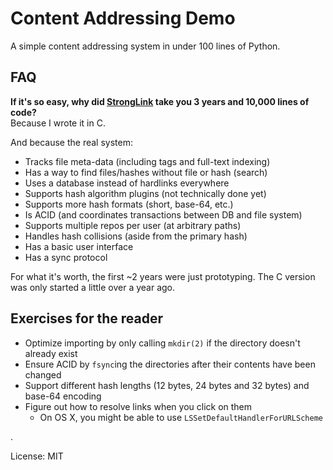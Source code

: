 Content Addressing Demo
=======================

A simple content addressing system in under 100 lines of Python.

FAQ
---

**If it's so easy, why did [StrongLink](https://github.com/btrask/stronglink) take you 3 years and 10,000 lines of code?**  
Because I wrote it in C.

And because the real system:

- Tracks file meta-data (including tags and full-text indexing)
- Has a way to find files/hashes without file or hash (search)
- Uses a database instead of hardlinks everywhere
- Supports hash algorithm plugins (not technically done yet)
- Supports more hash formats (short, base-64, etc.)
- Is ACID (and coordinates transactions between DB and file system)
- Supports multiple repos per user (at arbitrary paths)
- Handles hash collisions (aside from the primary hash)
- Has a basic user interface
- Has a sync protocol

For what it's worth, the first ~2 years were just prototyping. The C version was only started a little over a year ago.

Exercises for the reader
------------------------

- Optimize importing by only calling `mkdir(2)` if the directory doesn't already exist
- Ensure ACID by `fsync`ing the directories after their contents have been changed
- Support different hash lengths (12 bytes, 24 bytes and 32 bytes) and base-64 encoding
- Figure out how to resolve links when you click on them
	- On OS X, you might be able to use `LSSetDefaultHandlerForURLScheme`

.

License: MIT
